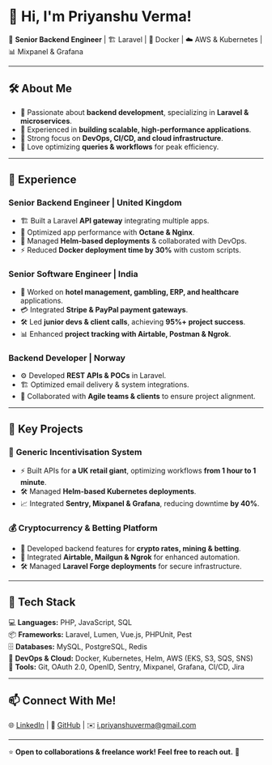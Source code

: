 # 👋 Hi, I'm Priyanshu Verma!

🚀 **Senior Backend Engineer** | 🏗️ Laravel | 🐳 Docker | ☁️ AWS & Kubernetes | 📊 Mixpanel & Grafana  

---

## 🛠️ About Me  
- 🔹 Passionate about **backend development**, specializing in **Laravel & microservices**.  
- 🔹 Experienced in **building scalable, high-performance applications**.  
- 🔹 Strong focus on **DevOps, CI/CD, and cloud infrastructure**.  
- 🔹 Love optimizing **queries & workflows** for peak efficiency.  

---

## 💼 Experience  
### **Senior Backend Engineer | United Kingdom**  
- 🏗️ Built a Laravel **API gateway** integrating multiple apps.  
- 🚀 Optimized app performance with **Octane & Nginx**.  
- 🎯 Managed **Helm-based deployments** & collaborated with DevOps.  
- ⚡ Reduced **Docker deployment time by 30%** with custom scripts.  

### **Senior Software Engineer | India**  
- 🏨 Worked on **hotel management, gambling, ERP, and healthcare** applications.  
- 💳 Integrated **Stripe & PayPal payment gateways**.  
- 🛠️ Led **junior devs & client calls**, achieving **95%+ project success**.  
- 📊 Enhanced **project tracking with Airtable, Postman & Ngrok**.  

### **Backend Developer | Norway**  
- ⚙️ Developed **REST APIs & POCs** in Laravel.  
- 🏗️ Optimized email delivery & system integrations.  
- 👥 Collaborated with **Agile teams & clients** to ensure project alignment.  

---

## 🚀 Key Projects  
### 🎯 **Generic Incentivisation System**  
- ⚡ Built APIs for **a UK retail giant**, optimizing workflows **from 1 hour to 1 minute**.  
- 🛠️ Managed **Helm-based Kubernetes deployments**.  
- 📈 Integrated **Sentry, Mixpanel & Grafana**, reducing downtime **by 40%**.  

### 💰 **Cryptocurrency & Betting Platform**  
- 🏦 Developed backend features for **crypto rates, mining & betting**.  
- 🔌 Integrated **Airtable, Mailgun & Ngrok** for enhanced automation.  
- 🛠️ Managed **Laravel Forge deployments** for secure infrastructure.  

---

## 🧰 Tech Stack  
💻 **Languages:** PHP, JavaScript, SQL  
📦 **Frameworks:** Laravel, Lumen, Vue.js, PHPUnit, Pest  
🗄️ **Databases:** MySQL, PostgreSQL, Redis  
🚀 **DevOps & Cloud:** Docker, Kubernetes, Helm, AWS (EKS, S3, SQS, SNS)  
🔧 **Tools:** Git, OAuth 2.0, OpenID, Sentry, Mixpanel, Grafana, CI/CD, Jira  

---

## 📫 Connect With Me!  
🌐 [LinkedIn](https://linkedin.com/in/i-priyanshuverma) | 🐙 [GitHub](https://github.com/i-priyanshuverma) | ✉️ i.priyanshuverma@gmail.com  

---

⭐ **Open to collaborations & freelance work! Feel free to reach out.** 🚀  
